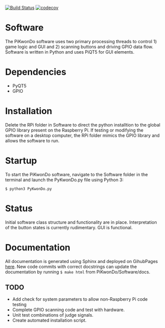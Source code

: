 [![Build Status](https://travis-ci.com/Wright4TheJob/PiKwonDo.svg?branch=master)](https://travis-ci.com/Wright4TheJob/PiKwonDo)
[![codecov](https://codecov.io/gh/Wright4TheJob/PiKwonDo/branch/master/graph/badge.svg)](https://codecov.io/gh/Wright4TheJob/PiKwonDo)

# Software
The PiKwonDo software uses two primary processing threads to control 1) game logic and GUI and 2) scanning buttons and driving GPIO data flow. Software is written in Python and uses PiQT5 for GUI elements.

# Dependencies
* PyQT5
* GPIO

# Installation
Delete the RPi folder in Software to direct the python installtion to the global GPIO library present on the Raspberry Pi. If testing or modifying the software on a desktop computer, the RPi folder mimics the GPIO library and allows the software to run.

# Startup
To start the PiKwonDo software, navigate to the Software folder in the terminal and launch the PyKwonDo.py file using Python 3:
```
$ python3 PyKwonDo.py
```

# Status
Initial software class structure and functionality are in place. Interpretation of the button states is currently rudimentary. GUI is functional.

# Documentation
All documentation is generated using Sphinx and deployed on GihubPages [here]( https://wright4thejob.github.io/PiKwonDo/build/html/index.html). New code commits with correct docstrings can update the documentation by running ```$ make html``` from PiKwonDo/Software/docs.

## TODO
* Add check for system parameters to allow non-Raspberry Pi code testing
* Complete GPIO scanning code and test with hardware.
* Unit test combinations of judge signals.
* Create automated installation script.
